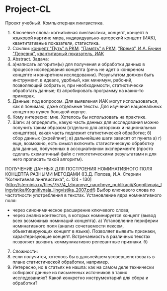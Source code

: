 # Project-CL
Проект учебный. Компьютерная лингвистика.
1. Ключевые слова: когнитивная лингвистика, концепт, концепт в языковой картине мира, индивидуально-авторский концепт (ИАК), квантитативные показатели, статистика.
2. Ссылки: [концепт "Путь" в РКМ](https://www.dissercat.com/content/kontsept-put-v-russkoi-yazykovoi-kartine-mira), ["Память" в РКМ](https://cyberleninka.ru/article/n/kontsept-pamyat-v-russkoy-yazykovoy-kartine-mira), ["Время", И.А. Бунин "Деревня"](https://cyberleninka.ru/article/n/kontsept-vremya-v-avtorskoy-yazykovoy-kartine-mira-na-materiale-povesti-i-a-bunina-derevnya), [квантитавный показатель, ИАК](https://cyberleninka.ru/article/n/kvantitativnyy-pokazatel-kak-odin-iz-kriteriev-statusa-klyuchevogo-individualno-avtorskogo-kontsepta)
3. Abstract. Задача:
4. а)написать алгоритм(ы) для получения и обработки данных в процессе исследования концепта (речь не идет о конкреном концепте и конкретном исследовании). Результатом должен быть инструмент, в идеале, удобный, как минимум, рабочий, позволяющий собрать и, при необходимости, статистически обработать данные;
б) апробировать программу на каких-то примерах.
4. Данные: под вопросом. Для выявления ИАК могут использоваться, как я понимаю, даже отдельные тексты. Для изучения национальных концептов нужен большой корпус. 
5. Кому интересно: мне. Хотелось бы использовать на практике. 
6. Шаги:
а) определить, какую часть данных для исследования можно получить таким образом (отдельно для авторских и национальных концептов), какая часть подлежит статистической обработке;
б) сбор данных (скрейпинг);
в) дальнейшие шаги зависят от пункта а)
г) еще, возможно, есть смысл включить статистическую обработку для данных, полученных в ассоциативном эксперименте (просто сделать схематичный файл с гипотетическими результатами и для него прописать  такой алгоритм).

ПОЛУЧЕНИЕ ДАННЫХ ДЛЯ ПОСТРОЕНИЯ НОМИНАТИВНОГО ПОЛЯ КОНЦЕПТА РАЗНЫМИ МЕТОДАМИ ([З.Д. Попова, И.А. Стернин "Когнитивная лингвистика", с. 124 - 130] (http://sterninia.ru/files/757/4_Izbrannye_nauchnye_publikacii/Kognitivnaja_lingvistika/Kognitivnaja_lingvistika_2007.pdf)
Выбор ключевого слова по частотности употребления в текстах.
Установление ядра номинативного поля:
- через синонимическое расширение ключевого слова;
- через анализ контекстов, в которых номинируется концепт (вывод всех возможных номинаций концепта).
а) Установление периферии номинативного поля (анализ сочетаемости лексем, объективирующих концепт в языке). Позволяет выявить признаки, характеризующие концепт. Встречаемость в различных текстах позволяет выявить коммуникативно релевантные признаки.
б)

7. Сложности: 
8. если получится, хотелось бы в дальнейшем усовершенствовать в плане статистической обработки, например.
9. Интересно, но в статьях не нашла: как на самом деле технически собирают данные из письменных источников в таких исследованиях? Какой конкретно инструментарий для сбора и обработки?
